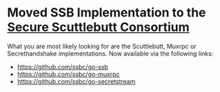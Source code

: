 # Moved SSB Implementation to the [Secure Scuttlebutt Consortium](https://github.com/ssbc/)


What you are most likely looking for are the Scuttlebutt, Muxrpc or Secrethandshake implementations. Now available via the following links:

* https://github.com/ssbc/go-ssb
* https://github.com/ssbc/go-muxrpc
* https://github.com/ssbc/go-secretstream
